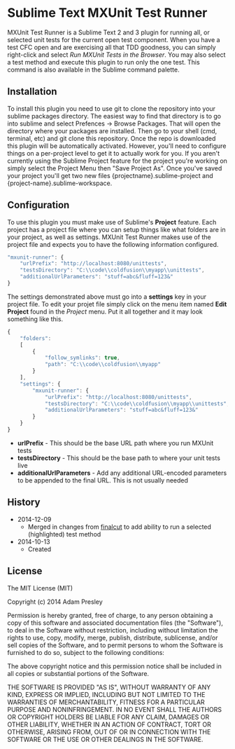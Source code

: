 Sublime Text MXUnit Test Runner
===============================

MXUnit Test Runner is a Sublime Text 2 and 3 plugin for running all, or selected unit tests for the current open test component. When you have a test CFC open and are exercising all that TDD goodness, you can simply right-click and select *Run MXUnit Tests in the Browser*. You may also select a test method and execute this plugin to run only the one test. This command is also available in the Sublime command palette. 

## Installation
To install this plugin you need to use git to clone the repository into your sublime packages directory.  The easiest way to find that directory is to go into sublime and select  Prefences -> Browse Packages.  That will open the directory where your packages are installed.  Then go to your shell (cmd, terminal, etc) and git clone this repository.
Once the repo is downloaded this plugin will be automatically activated.  However, you'll need to configure things on a per-project level to get it to actually work for you.  If you aren't currently using the Sublime Project feature for the project you're working on simply select the Project Menu then "Save Project As".  Once you've saved your project you'll get two new files {projectname}.sublime-project and {project-name}.sublime-workspace.

## Configuration
To use this plugin you must make use of Sublime's **Project** feature. Each project has a project file where you can setup things like what folders are in your project, as well as settings. MXUnit Test Runner makes use of the project file and expects you to have the following information configured.

```javascript
"mxunit-runner": {
    "urlPrefix": "http://localhost:8080/unittests",
    "testsDirectory": "C:\\code\\coldfusion\\myapp\\unittests",
    "additionalUrlParameters": "stuff=abc&fluff=123&"
}
```

The settings demonstrated above must go into a **settings** key in your project file. To edit your projet file simply click on the menu item named **Edit Project** found in the *Project* menu. Put it all together and it may look something like this.

```javascript
{
    "folders":
    [
        {
            "follow_symlinks": true,
            "path": "C:\\code\\coldfusion\\myapp"
        }
    ],
    "settings": {
        "mxunit-runner": {
            "urlPrefix": "http://localhost:8080/unittests",
            "testsDirectory": "C:\\code\\coldfusion\\myapp\\unittests",
            "additionalUrlParameters": "stuff=abc&fluff=123&"
        }
    }
}
```

* **urlPrefix** - This should be the base URL path where you run MXUnit tests
* **testsDirectory** - This should be the base path to where your unit tests live
* **additionalUrlParameters** - Add any additional URL-encoded parameters to be appended to the final URL. This is not usually needed


## History
* 2014-12-09
    - Merged in changes from [finalcut](https://github.com/finalcut) to add ability to run a selected (highlighted) test method
* 2014-10-13
    - Created


## License
The MIT License (MIT)

Copyright (c) 2014 Adam Presley

Permission is hereby granted, free of charge, to any person obtaining a copy
of this software and associated documentation files (the "Software"), to deal
in the Software without restriction, including without limitation the rights
to use, copy, modify, merge, publish, distribute, sublicense, and/or sell
copies of the Software, and to permit persons to whom the Software is
furnished to do so, subject to the following conditions:

The above copyright notice and this permission notice shall be included in all
copies or substantial portions of the Software.

THE SOFTWARE IS PROVIDED "AS IS", WITHOUT WARRANTY OF ANY KIND, EXPRESS OR
IMPLIED, INCLUDING BUT NOT LIMITED TO THE WARRANTIES OF MERCHANTABILITY,
FITNESS FOR A PARTICULAR PURPOSE AND NONINFRINGEMENT. IN NO EVENT SHALL THE
AUTHORS OR COPYRIGHT HOLDERS BE LIABLE FOR ANY CLAIM, DAMAGES OR OTHER
LIABILITY, WHETHER IN AN ACTION OF CONTRACT, TORT OR OTHERWISE, ARISING FROM,
OUT OF OR IN CONNECTION WITH THE SOFTWARE OR THE USE OR OTHER DEALINGS IN THE
SOFTWARE.


